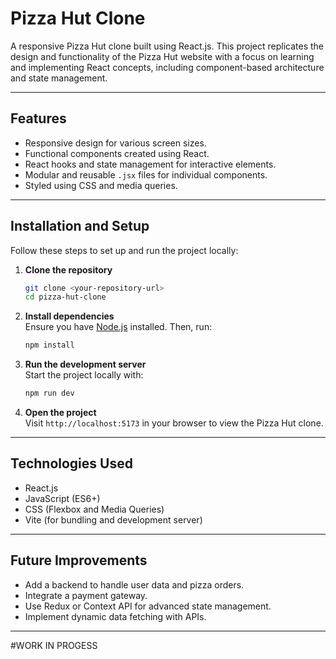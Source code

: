 # Pizza Hut Clone

A responsive Pizza Hut clone built using React.js. This project replicates the design and functionality of the Pizza Hut website with a focus on learning and implementing React concepts, including component-based architecture and state management.

---

## Features

- Responsive design for various screen sizes.
- Functional components created using React.
- React hooks and state management for interactive elements.
- Modular and reusable `.jsx` files for individual components.
- Styled using CSS and media queries.

---

## Installation and Setup

Follow these steps to set up and run the project locally:

1. **Clone the repository**  
   ```bash
   git clone <your-repository-url>
   cd pizza-hut-clone
   ```

2. **Install dependencies**  
   Ensure you have [Node.js](https://nodejs.org) installed. Then, run:  
   ```bash
   npm install
   ```

3. **Run the development server**  
   Start the project locally with:  
   ```bash
   npm run dev
   ```

4. **Open the project**  
   Visit `http://localhost:5173` in your browser to view the Pizza Hut clone.

---



## Technologies Used

- React.js
- JavaScript (ES6+)
- CSS (Flexbox and Media Queries)
- Vite (for bundling and development server)

---

## Future Improvements

- Add a backend to handle user data and pizza orders.
- Integrate a payment gateway.
- Use Redux or Context API for advanced state management.
- Implement dynamic data fetching with APIs.

---

#WORK IN PROGESS